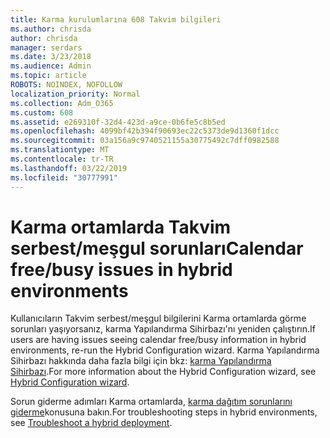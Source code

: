 ```yaml
---
title: Karma kurulumlarına 608 Takvim bilgileri
ms.author: chrisda
author: chrisda
manager: serdars
ms.date: 3/23/2018
ms.audience: Admin
ms.topic: article
ROBOTS: NOINDEX, NOFOLLOW
localization_priority: Normal
ms.collection: Adm_O365
ms.custom: 608
ms.assetid: e269310f-32d4-423d-a9ce-0b6fe5c8b5ed
ms.openlocfilehash: 4099bf42b394f90693ec22c5373de9d1360f1dcc
ms.sourcegitcommit: 03a156a9c9740521155a30775492c7dff0982588
ms.translationtype: MT
ms.contentlocale: tr-TR
ms.lasthandoff: 03/22/2019
ms.locfileid: "30777991"
---
```

# <a name="calendar-freebusy-issues-in-hybrid-environments"></a><span data-ttu-id="b5860-102">Karma ortamlarda Takvim serbest/meşgul sorunları</span><span class="sxs-lookup"><span data-stu-id="b5860-102">Calendar free/busy issues in hybrid environments</span></span>

<span data-ttu-id="b5860-103">Kullanıcıların Takvim serbest/meşgul bilgilerini Karma ortamlarda görme sorunları yaşıyorsanız, karma Yapılandırma Sihirbazı'nı yeniden çalıştırın.</span><span class="sxs-lookup"><span data-stu-id="b5860-103">If users are having issues seeing calendar free/busy information in hybrid environments, re-run the Hybrid Configuration wizard.</span></span> <span data-ttu-id="b5860-104">Karma Yapılandırma Sihirbazı hakkında daha fazla bilgi için bkz: [karma Yapılandırma Sihirbazı](https://go.microsoft.com/fwlink/p/?linkid=528149).</span><span class="sxs-lookup"><span data-stu-id="b5860-104">For more information about the Hybrid Configuration wizard, see [Hybrid Configuration wizard](https://go.microsoft.com/fwlink/p/?linkid=528149).</span></span>
  
<span data-ttu-id="b5860-105">Sorun giderme adımları Karma ortamlarda, [karma dağıtım sorunlarını giderme](https://technet.microsoft.com/library/jj659053.aspx)konusuna bakın.</span><span class="sxs-lookup"><span data-stu-id="b5860-105">For troubleshooting steps in hybrid environments, see [Troubleshoot a hybrid deployment](https://technet.microsoft.com/library/jj659053.aspx).</span></span>
  

